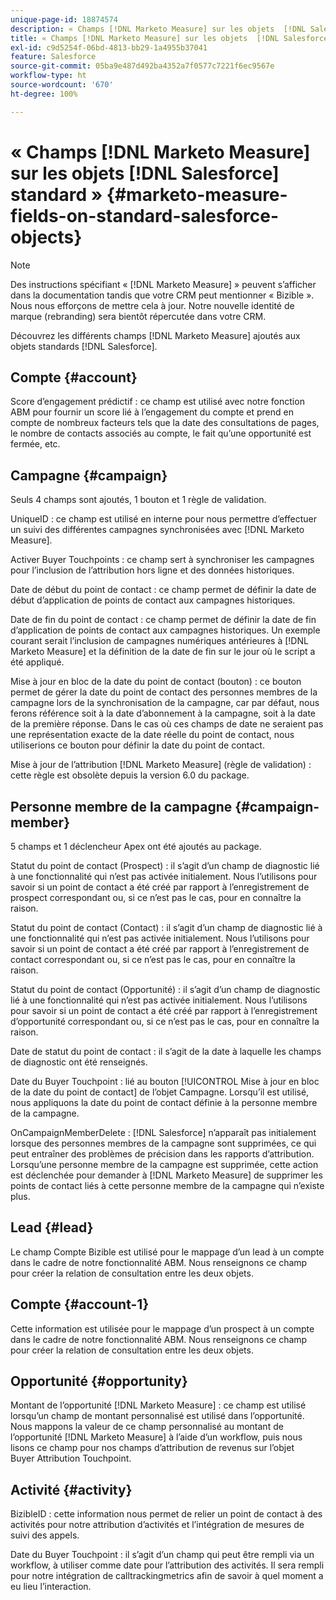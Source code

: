 ```yaml
---
unique-page-id: 18874574
description: « Champs [!DNL Marketo Measure] sur les objets  [!DNL Salesforce]  standard -  [!DNL Marketo Measure] »
title: « Champs [!DNL Marketo Measure] sur les objets  [!DNL Salesforce]  standard »
exl-id: c9d5254f-06bd-4813-bb29-1a4955b37041
feature: Salesforce
source-git-commit: 05ba9e487d492ba4352a7f0577c7221f6ec9567e
workflow-type: ht
source-wordcount: '670'
ht-degree: 100%

---
```


# « Champs [!DNL Marketo Measure] sur les objets [!DNL Salesforce] standard » {#marketo-measure-fields-on-standard-salesforce-objects}

>[!NOTE]
>
>Des instructions spécifiant « [!DNL Marketo Measure] » peuvent s’afficher dans la documentation tandis que votre CRM peut mentionner « Bizible ». Nous nous efforçons de mettre cela à jour. Notre nouvelle identité de marque (rebranding) sera bientôt répercutée dans votre CRM.

Découvrez les différents champs [!DNL Marketo Measure] ajoutés aux objets standards [!DNL Salesforce].

## Compte {#account}

Score d’engagement prédictif : ce champ est utilisé avec notre fonction ABM pour fournir un score lié à l’engagement du compte et prend en compte de nombreux facteurs tels que la date des consultations de pages, le nombre de contacts associés au compte, le fait qu’une opportunité est fermée, etc.

## Campagne {#campaign}

Seuls 4 champs sont ajoutés, 1 bouton et 1 règle de validation.

UniqueID : ce champ est utilisé en interne pour nous permettre d’effectuer un suivi des différentes campagnes synchronisées avec [!DNL Marketo Measure].

Activer Buyer Touchpoints : ce champ sert à synchroniser les campagnes pour l’inclusion de l’attribution hors ligne et des données historiques.

Date de début du point de contact : ce champ permet de définir la date de début d’application de points de contact aux campagnes historiques.

Date de fin du point de contact : ce champ permet de définir la date de fin d’application de points de contact aux campagnes historiques. Un exemple courant serait l’inclusion de campagnes numériques antérieures à [!DNL Marketo Measure] et la définition de la date de fin sur le jour où le script a été appliqué.

Mise à jour en bloc de la date du point de contact (bouton) : ce bouton permet de gérer la date du point de contact des personnes membres de la campagne lors de la synchronisation de la campagne, car par défaut, nous ferons référence soit à la date d’abonnement à la campagne, soit à la date de la première réponse. Dans le cas où ces champs de date ne seraient pas une représentation exacte de la date réelle du point de contact, nous utiliserions ce bouton pour définir la date du point de contact.

Mise à jour de l’attribution [!DNL Marketo Measure] (règle de validation) : cette règle est obsolète depuis la version 6.0 du package.

## Personne membre de la campagne {#campaign-member}

5 champs et 1 déclencheur Apex ont été ajoutés au package.

Statut du point de contact (Prospect) : il s’agit d’un champ de diagnostic lié à une fonctionnalité qui n’est pas activée initialement. Nous l’utilisons pour savoir si un point de contact a été créé par rapport à l’enregistrement de prospect correspondant ou, si ce n’est pas le cas, pour en connaître la raison.

Statut du point de contact (Contact) : il s’agit d’un champ de diagnostic lié à une fonctionnalité qui n’est pas activée initialement. Nous l’utilisons pour savoir si un point de contact a été créé par rapport à l’enregistrement de contact correspondant ou, si ce n’est pas le cas, pour en connaître la raison.

Statut du point de contact (Opportunité) : il s’agit d’un champ de diagnostic lié à une fonctionnalité qui n’est pas activée initialement. Nous l’utilisons pour savoir si un point de contact a été créé par rapport à l’enregistrement d’opportunité correspondant ou, si ce n’est pas le cas, pour en connaître la raison.

Date de statut du point de contact : il s’agit de la date à laquelle les champs de diagnostic ont été renseignés.

Date du Buyer Touchpoint : lié au bouton [!UICONTROL Mise à jour en bloc de la date du point de contact] de l’objet Campagne. Lorsqu’il est utilisé, nous appliquons la date du point de contact définie à la personne membre de la campagne.

OnCampaignMemberDelete : [!DNL Salesforce] n’apparaît pas initialement lorsque des personnes membres de la campagne sont supprimées, ce qui peut entraîner des problèmes de précision dans les rapports d’attribution. Lorsqu’une personne membre de la campagne est supprimée, cette action est déclenchée pour demander à [!DNL Marketo Measure] de supprimer les points de contact liés à cette personne membre de la campagne qui n’existe plus.

## Lead {#lead}

Le champ Compte Bizible est utilisé pour le mappage d’un lead à un compte dans le cadre de notre fonctionnalité ABM. Nous renseignons ce champ pour créer la relation de consultation entre les deux objets.

## Compte {#account-1}

Cette information est utilisée pour le mappage d’un prospect à un compte dans le cadre de notre fonctionnalité ABM. Nous renseignons ce champ pour créer la relation de consultation entre les deux objets.

## Opportunité {#opportunity}

Montant de l’opportunité [!DNL Marketo Measure] : ce champ est utilisé lorsqu’un champ de montant personnalisé est utilisé dans l’opportunité. Nous mappons la valeur de ce champ personnalisé au montant de l’opportunité [!DNL Marketo Measure] à l’aide d’un workflow, puis nous lisons ce champ pour nos champs d’attribution de revenus sur l’objet Buyer Attribution Touchpoint.

## Activité {#activity}

BizibleID : cette information nous permet de relier un point de contact à des activités pour notre attribution d’activités et l’intégration de mesures de suivi des appels.

Date du Buyer Touchpoint : il s’agit d’un champ qui peut être rempli via un workflow, à utiliser comme date pour l’attribution des activités. Il sera rempli pour notre intégration de calltrackingmetrics afin de savoir à quel moment a eu lieu l’interaction.

